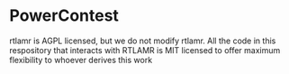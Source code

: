 # PowerContest


rtlamr is AGPL licensed, but we do not modify rtlamr. All the code in this respository that interacts with RTLAMR is MIT licensed to offer maximum flexibility to whoever derives this work
